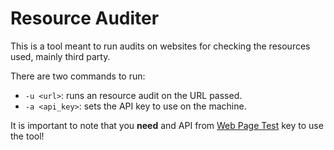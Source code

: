 # Resource Auditer

This is a tool meant to run audits on websites for checking the resources used, mainly third party.

There are two commands to run:

 * `-u <url>`: runs an resource audit on the URL passed.
 * `-a <api_key>`: sets the API key to use on the machine.

It is important to note that you **need** and API from [Web Page Test](https://www.webpagetest.org/) key to use the tool!

